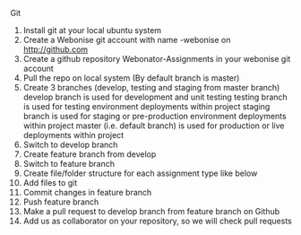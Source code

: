 
Git

1) Install git at your local ubuntu system
2) Create a Webonise git account with name <your-name>-webonise on http://github.com
3) Create a github repository Webonator-Assignments in your webonise git account
4) Pull the repo on local system (By default branch is master)
5) Create 3 branches (develop, testing and staging from master branch)
	develop branch is used for development and unit testing
	testing branch is used for testing environment deployments within project
	staging branch is used for staging or pre-production environment deployments within project
	master (i.e. default branch) is used for production or live deployments within project
6)  Switch to develop branch
7)  Create feature  branch from develop
8)  Switch to feature branch
9)  Create file/folder structure for each assignment type like below
10) Add files to git
11) Commit changes in feature branch
12) Push feature branch
13) Make a pull request to develop branch from feature branch  on Github
14) Add us as collaborator on your repository, so we will check pull requests

